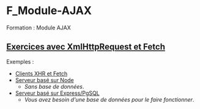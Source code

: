 # F_Module-AJAX
Formation : Module AJAX

## [Exercices avec XmlHttpRequest et Fetch](./exercices/natif/exercices)

Exemples :

* [Clients XHR et Fetch](./exercices/natif/exemples/clients)
* [Serveur basé sur Node](./exercices/natif/exemples/serveur-natif)
  * *Sans base de données*.
* [Serveur basé sur Express/PgSQL](./exercices/natif/exemples/serveur-express)
  * *Vous avez besoin d'une base de données pour le faire fonctionner*.
